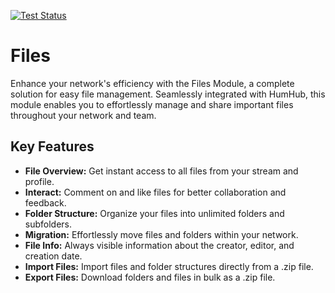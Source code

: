 [![Test Status](https://github.com/humhub/humhub-modules-cfiles/workflows/PHP%20Codeception%20Tests/badge.svg)](https://github.com/humhub/humhub-modules-cfiles/actions)

# Files

Enhance your network's efficiency with the Files Module, a complete solution for easy file management. Seamlessly integrated with HumHub, this module enables you to effortlessly manage and share important files throughout your network and team.

## Key Features

- **File Overview:** Get instant access to all files from your stream and profile.
- **Interact:** Comment on and like files for better collaboration and feedback.
- **Folder Structure:** Organize your files into unlimited folders and subfolders.
- **Migration:** Effortlessly move files and folders within your network.
- **File Info:** Always visible information about the creator, editor, and creation date.
- **Import Files:** Import files and folder structures directly from a .zip file.
- **Export Files:** Download folders and files in bulk as a .zip file.
